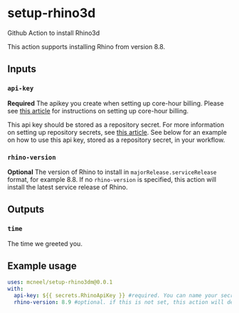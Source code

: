 # setup-rhino3d
Github Action to install Rhino3d

This action supports installing Rhino from version 8.8.

## Inputs

### `api-key`

**Required** The apikey you create when setting up core-hour billing. Please see [this article](https://developer.rhino3d.com/guides/compute/core-hour-billing/#setting-up-core-hour-billing) for instructions on setting up core-hour billing. 

This api key should be stored as a repository secret. For more information on setting up repository secrets, see [this article](https://docs.github.com/en/actions/security-guides/using-secrets-in-github-actions?tool=webui#creating-secrets-for-a-repository).
See below for an example on how to use this api key, stored as a repository secret, in your workflow. 

### `rhino-version`

**Optional** The version of Rhino to install in `majorRelease.serviceRelease` format, for example 8.8. If no `rhino-version` is specified, this action will install the latest service release of Rhino.

## Outputs

### `time`

The time we greeted you.

## Example usage

```yaml
uses: mcneel/setup-rhino3dm@0.0.1
with:
  api-key: ${{ secrets.RhinoApiKey }} #required. You can name your secret whatever you like when you set it up.
  rhino-version: 8.9 #optional. if this is not set, this action will default to the latest service release
```
